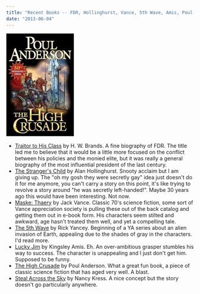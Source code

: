 ```yaml
---
title: "Recent Books -- FDR, Hollinghurst, Vance, 5th Wave, Amis, Poul Anderson, Kress"
date: "2013-06-04"
---
```


[![HighCrusade](images/HighCrusade.jpg)](http://theludwigs.com/wp-content/uploads/2013/06/HighCrusade.jpg)

- [Traitor to His Class](http://www.amazon.com/Traitor-His-Class-Privileged-ebook/dp/B001ANYDJ0/ref=sr_1_1?s=books&ie=UTF8&qid=1368366369&sr=1-1&keywords=traitor+to+his+class "Traitor to His Class") by H. W. Brands. A fine biography of FDR. The title led me to believe that it would be a little more focused on the conflict between his policies and the monied elite, but it was really a general biography of the most influential president of the last century.
- [The Stranger's Child](http://www.amazon.com/The-Strangers-Child-Vintage-International/dp/0307474348/ref=sr_1_1?ie=UTF8&qid=1370352238&sr=8-1&keywords=the+stranger%27s+child) by Alan Hollinghurst. Snooty acclaim but I am giving up. The "oh my gosh they were secretly gay" idea just doesn't do it for me anymore, you can't carry a story on this point, it's like trying to revolve a story around "he was secretly left-handed!". Maybe 30 years ago this would have been interesting. Not now.
- [Maske: Thaery](http://www.amazon.com/Maske-Thaery-Jack-Vance/dp/0743475240/ref=sr_1_1?ie=UTF8&qid=1370352290&sr=8-1&keywords=maske+thaery) by Jack Vance. Classic 70's science fiction, some sort of Vance appreciation society is pulling these out of the back catalog and getting them out in e-book form. His characters seem stilted and awkward, age hasn't treated them well, and yet a compelling tale.
- [The 5th Wave](http://www.amazon.com/The-5th-Wave-Rick-Yancey/dp/0399162410/ref=sr_1_1?ie=UTF8&qid=1370352338&sr=8-1&keywords=the+5th+wave) by Rick Yancey. Beginning of a YA series about an alien invasion of Earth, appealing due to the shades of gray in the characters. I'd read more.
- [Lucky Jim](http://www.amazon.com/Lucky-York-Review-Books-Classics/dp/1590175751/ref=sr_1_1?ie=UTF8&qid=1370352374&sr=8-1&keywords=lucky+jim) by Kingsley Amis. Eh. An over-ambitious grasper stumbles his way to success. The character is unappealing and I just don't get him. Supposed to be funny.
- [The High Crusade](http://www.amazon.com/The-High-Crusade-Poul-Anderson/dp/1439133778/ref=sr_1_1?ie=UTF8&qid=1370352462&sr=8-1&keywords=the+high+crusade) by Poul Anderson. What a great fun book, a piece of classic science fiction that has aged very well. A blast.
- [Steal Across the Sky](http://www.amazon.com/Steal-Across-Sky-Nancy-Kress/dp/0765359561/ref=sr_1_1?ie=UTF8&qid=1370352600&sr=8-1&keywords=steal+across+the+sky) by Nancy Kress. A nice concept but the story doesn't go particularly anywhere.
